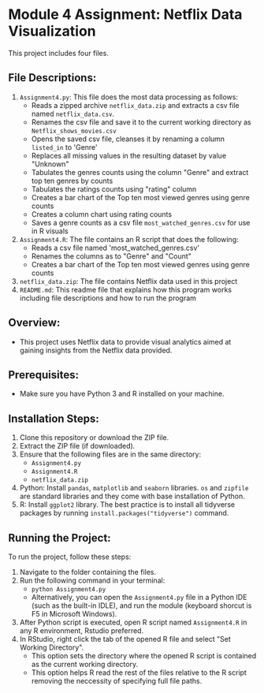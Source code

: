 # Module 4 Assignment: Netflix Data Visualization

This project includes four files.

## File Descriptions:
1. `Assignment4.py`: This file does the most data processing as follows:
   - Reads a zipped archive `netflix_data.zip` and extracts a csv file named `netflix_data.csv`.
   - Renames the csv file and save it to the current working directory as `Netflix_shows_movies.csv`
   - Opens the saved csv file, cleanses it by renaming a column `listed_in`  to 'Genre'
   - Replaces all missing values in the resulting dataset by value "Unknown"
   - Tabulates the genres counts using the column "Genre" and extract top ten genres by counts
   - Tabulates the ratings counts using "rating" column
   - Creates a bar chart of the Top ten most viewed genres using genre counts
   - Creates a column chart using rating counts
   - Saves a genre counts as a csv file `most_watched_genres.csv` for use in R visuals
3. `Assignment4.R`: The file contains an R script that does the following:
   - Reads a csv file named 'most_watched_genres.csv'
   - Renames the columns as to "Genre" and "Count"
   - Creates a bar chart of the Top ten most viewed genres using genre counts
5. `netflix_data.zip`: The file contains Netflix data used in this project
6. `README.md`: This readme file that explains how this program works including file descriptions and how to run the program

## Overview:
- This project uses Netflix data to provide visual analytics aimed at gaining insights from the Netflix data provided.

## Prerequisites:
- Make sure you have Python 3 and R installed on your machine.

## Installation Steps:
1. Clone this repository or download the ZIP file.
2. Extract the ZIP file (if downloaded).
3. Ensure that the following files are in the same directory:
   - `Assignment4.py`
   - `Assignment4.R`
   - `netflix_data.zip`
4. Python: Install `pandas`, `matplotlib` and `seaborn` libraries. `os` and `zipfile` are standard libraries and they come with base installation of Python.
5. R: Install `ggplot2` library. The best practice is to install all tidyverse packages by running `install.packages("tidyverse")` command.

## Running the Project:
To run the project, follow these steps:
1. Navigate to the folder containing the files.
2. Run the following command in your terminal:
   - `python Assignment4.py`
   - Alternatively, you can open the `Assignment4.py` file in a Python IDE (such as the built-in IDLE), and run the module (keyboard shorcut is F5 in Microsoft Windows).
3. After Python script is executed, open R script named `Assignment4.R` in any R environment, Rstudio preferred.
4. In RStudio, right click the tab of the opened R file and select "Set Working Directory".
   - This option sets the directory where the opened R script is contained as the current working directory.
   - This option helps R read the rest of the files relative to the R script removing the neccessity of specifying full file paths. 
